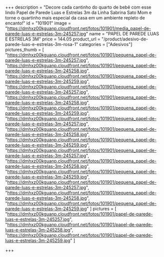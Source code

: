 +++
description = "Decore cada cantinho do quarto de bebê com esse lindo Papel de Parede Luas e Estrelas 3m da Linha Sabrina Sato Mom e torne o quartinho mais especial da casa em um ambiente repleto de encanto!"
id = "101901"
image = "https://dmhxz00kguanp.cloudfront.net/fotos/101901/media_papel-de-parede-luas-e-estrelas-3m-245257.jpg"
name = "PAPEL DE PAREDE LUAS E ESTRELAS 3M"
price = 144.05
product_url = "/product/adesivo-de-parede-luas-e-estrelas-3m-rosa-1"
categories = ["Adesivos"]
pictures_thumb = [
"https://dmhxz00kguanp.cloudfront.net/fotos/101901/pequena_papel-de-parede-luas-e-estrelas-3m-245257.jpg",
"https://dmhxz00kguanp.cloudfront.net/fotos/101901/pequena_papel-de-parede-luas-e-estrelas-3m-245258.jpg",
"https://dmhxz00kguanp.cloudfront.net/fotos/101901/pequena_papel-de-parede-luas-e-estrelas-3m-245259.jpg",
"https://dmhxz00kguanp.cloudfront.net/fotos/101901/pequena_papel-de-parede-luas-e-estrelas-3m-245257.jpg",
"https://dmhxz00kguanp.cloudfront.net/fotos/101901/pequena_papel-de-parede-luas-e-estrelas-3m-245258.jpg",
"https://dmhxz00kguanp.cloudfront.net/fotos/101901/pequena_papel-de-parede-luas-e-estrelas-3m-245259.jpg",
"https://dmhxz00kguanp.cloudfront.net/fotos/101901/pequena_papel-de-parede-luas-e-estrelas-3m-245257.jpg",
"https://dmhxz00kguanp.cloudfront.net/fotos/101901/pequena_papel-de-parede-luas-e-estrelas-3m-245258.jpg",
"https://dmhxz00kguanp.cloudfront.net/fotos/101901/pequena_papel-de-parede-luas-e-estrelas-3m-245259.jpg",
"https://dmhxz00kguanp.cloudfront.net/fotos/101901/pequena_papel-de-parede-luas-e-estrelas-3m-245257.jpg",
"https://dmhxz00kguanp.cloudfront.net/fotos/101901/pequena_papel-de-parede-luas-e-estrelas-3m-245258.jpg",
"https://dmhxz00kguanp.cloudfront.net/fotos/101901/pequena_papel-de-parede-luas-e-estrelas-3m-245259.jpg",
"https://dmhxz00kguanp.cloudfront.net/fotos/101901/pequena_papel-de-parede-luas-e-estrelas-3m-245257.jpg",
"https://dmhxz00kguanp.cloudfront.net/fotos/101901/pequena_papel-de-parede-luas-e-estrelas-3m-245258.jpg",
"https://dmhxz00kguanp.cloudfront.net/fotos/101901/pequena_papel-de-parede-luas-e-estrelas-3m-245259.jpg"
]
pictures = [
    "https://dmhxz00kguanp.cloudfront.net/fotos/101901/papel-de-parede-luas-e-estrelas-3m-245257.jpg",
    "https://dmhxz00kguanp.cloudfront.net/fotos/101901/papel-de-parede-luas-e-estrelas-3m-245258.jpg",
    "https://dmhxz00kguanp.cloudfront.net/fotos/101901/papel-de-parede-luas-e-estrelas-3m-245259.jpg"
    ]

+++

